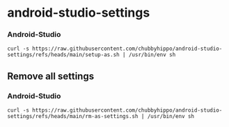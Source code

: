 # android-studio-settings
### Android-Studio
```
curl -s https://raw.githubusercontent.com/chubbyhippo/android-studio-settings/refs/heads/main/setup-as.sh | /usr/bin/env sh
```
## Remove all settings
### Android-Studio
```
curl -s https://raw.githubusercontent.com/chubbyhippo/android-studio-settings/refs/heads/main/rm-as-settings.sh | /usr/bin/env sh
```

